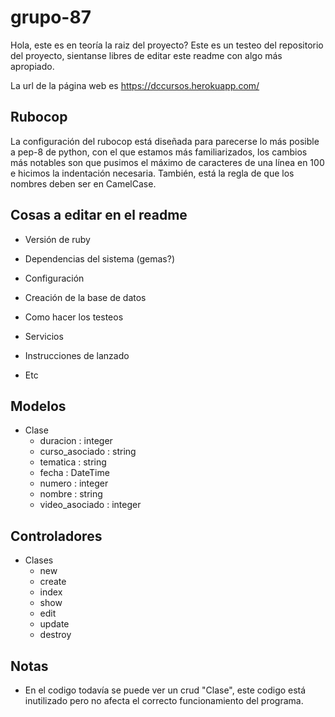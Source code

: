 # grupo-87

Hola, este es en teoría la raiz del proyecto? Este es un testeo del repositorio del proyecto, sientanse libres de editar este readme con algo más apropiado.

La url de la página web es https://dccursos.herokuapp.com/

## Rubocop

La configuración del rubocop está diseñada para parecerse lo más posible a pep-8 de python, con el que estamos más familiarizados, los cambios más notables son que pusimos el máximo de caracteres de una línea en 100 e hicimos la indentación necesaria. También, está la regla de que los nombres deben ser en CamelCase.

## Cosas a editar en el readme

* Versión de ruby

* Dependencias del sistema (gemas?)

* Configuración

* Creación de la base de datos

* Como hacer los testeos

* Servicios

* Instrucciones de lanzado

* Etc

## Modelos

* Clase
    * duracion : integer
    * curso_asociado : string
    * tematica : string
    * fecha : DateTime
    * numero : integer
    * nombre : string
    * video_asociado : integer

## Controladores

* Clases
    * new
    * create
    * index
    * show
    * edit
    * update
    * destroy

## Notas

* En el codigo todavía se puede ver un crud "Clase", este codigo está inutilizado pero no afecta el correcto funcionamiento del programa.